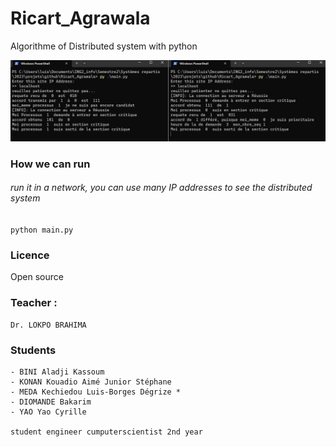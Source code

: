 # Ricart_Agrawala
Algorithme of Distributed system with python

![](./preview.png)


### How we can run
###### run it in a network, you can use many IP addresses to see the distributed system
``
python main.py
``



### Licence
Open source

### Teacher :
    Dr. LOKPO BRAHIMA

### Students
    - BINI Aladji Kassoum
    - KONAN Kouadio Aimé Junior Stéphane
    - MEDA Kechiedou Luis-Borges Dégrize *
    - DIOMANDE Bakarim
    - YAO Yao Cyrille
    
    student engineer cumputerscientist 2nd year 
